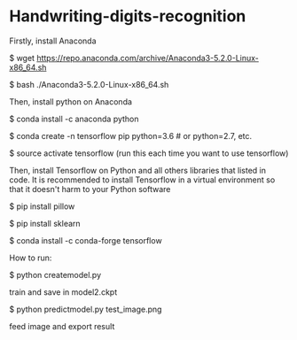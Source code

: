 # Handwriting-digits-recognition

Firstly, install Anaconda

$ wget https://repo.anaconda.com/archive/Anaconda3-5.2.0-Linux-x86_64.sh

$ bash ./Anaconda3-5.2.0-Linux-x86_64.sh

Then, install python on Anaconda

$ conda install -c anaconda python

$ conda create -n tensorflow pip python=3.6 # or python=2.7, etc.

$ source activate tensorflow (run this each time you want to use tensorflow)

Then, install Tensorflow on Python and all others libraries that listed in code. It is recommended to install Tensorflow in a virtual environment so that it doesn't harm to your Python software

$ pip install pillow

$ pip install sklearn

$ conda install -c conda-forge tensorflow


How to run: 

$ python createmodel.py

  train and save in model2.ckpt
  
$ python predictmodel.py test_image.png

  feed image and export result
